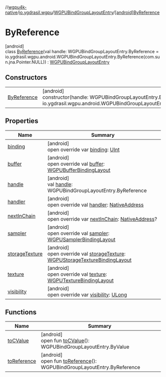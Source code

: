 //[wgpu4k-native](../../../../index.md)/[io.ygdrasil.wgpu](../../index.md)/[WGPUBindGroupLayoutEntry](../index.md)/[[android]ByReference](index.md)

# ByReference

[android]\
class [ByReference](index.md)(val handle: WGPUBindGroupLayoutEntry.ByReference = io.ygdrasil.wgpu.android.WGPUBindGroupLayoutEntry.ByReference(com.sun.jna.Pointer.NULL)) : [WGPUBindGroupLayoutEntry](../index.md)

## Constructors

| | |
|---|---|
| [ByReference](-by-reference.md) | [android]<br>constructor(handle: WGPUBindGroupLayoutEntry.ByReference = io.ygdrasil.wgpu.android.WGPUBindGroupLayoutEntry.ByReference(com.sun.jna.Pointer.NULL)) |

## Properties

| Name | Summary |
|---|---|
| [binding](binding.md) | [android]<br>open override var [binding](binding.md): [UInt](https://kotlinlang.org/api/core/kotlin-stdlib/kotlin/-u-int/index.html) |
| [buffer](buffer.md) | [android]<br>open override val [buffer](buffer.md): [WGPUBufferBindingLayout](../../-w-g-p-u-buffer-binding-layout/index.md) |
| [handle](handle.md) | [android]<br>val [handle](handle.md): WGPUBindGroupLayoutEntry.ByReference |
| [handler](handler.md) | [android]<br>open override val [handler](handler.md): [NativeAddress](../../../ffi/-native-address/index.md) |
| [nextInChain](next-in-chain.md) | [android]<br>open override var [nextInChain](next-in-chain.md): [NativeAddress](../../../ffi/-native-address/index.md)? |
| [sampler](sampler.md) | [android]<br>open override val [sampler](sampler.md): [WGPUSamplerBindingLayout](../../-w-g-p-u-sampler-binding-layout/index.md) |
| [storageTexture](storage-texture.md) | [android]<br>open override val [storageTexture](storage-texture.md): [WGPUStorageTextureBindingLayout](../../-w-g-p-u-storage-texture-binding-layout/index.md) |
| [texture](texture.md) | [android]<br>open override val [texture](texture.md): [WGPUTextureBindingLayout](../../-w-g-p-u-texture-binding-layout/index.md) |
| [visibility](visibility.md) | [android]<br>open override var [visibility](visibility.md): [ULong](https://kotlinlang.org/api/core/kotlin-stdlib/kotlin/-u-long/index.html) |

## Functions

| Name | Summary |
|---|---|
| [toCValue](../[android]to-c-value.md) | [android]<br>open fun [toCValue](../[android]to-c-value.md)(): WGPUBindGroupLayoutEntry.ByValue |
| [toReference](../to-reference.md) | [android]<br>open fun [toReference](../to-reference.md)(): WGPUBindGroupLayoutEntry.ByReference |